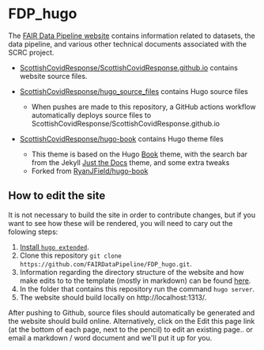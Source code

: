 # FDP_hugo

The [FAIR Data Pipeline website](https://fairdatapipeline.github.io) contains information related to datasets, the data pipeline, and various other technical documents associated with the SCRC project.

* [ScottishCovidResponse/ScottishCovidResponse.github.io](https://github.com/FAIRDataPipeline/FAIRDataPipeline.github.io) contains website source files.

* [ScottishCovidResponse/hugo_source_files](https://github.com/FAIRDataPipeline/FDP_hugo) contains Hugo source files 
  * When pushes are made to this repository, a GitHub actions workflow automatically deploys source files to ScottishCovidResponse/ScottishCovidResponse.github.io

* [ScottishCovidResponse/hugo-book](https://github.com/ScottishCovidResponse/hugo-book) contains Hugo theme files
  * This theme is based on the Hugo [Book](https://github.com/alex-shpak/hugo-book) theme, with the search bar from the Jekyll [Just the Docs](https://github.com/pmarsceill/just-the-docs) theme, and some extra tweaks
  * Forked from [RyanJField/hugo-book](https://github.com/RyanJField/hugo-book)

## How to edit the site

It is not necessary to build the site in order to contribute changes, but if you want to see how these will be rendered, you will need to cary out the folowing steps:

1. [Install `hugo extended`](https://gohugo.io/getting-started/installing/).
2. Clone this repository `git clone https://github.com/FAIRDataPipeline/FDP_hugo.git`.
3. Information regarding the directory structure of the website and how make edits to to the template (mostly in markdown) can be found [here](https://gohugo.io/getting-started).
4. In the folder that contains this repository run the command `hugo server`.
5. The website should build locally on http://localhost:1313/.

After pushing to Github, source files should automatically be generated and the website should build online. Alternatively, click on the Edit this page link (at the bottom of each page, next to the pencil) to edit an existing page.. or email a markdown / word document and we'll put it up for you.
